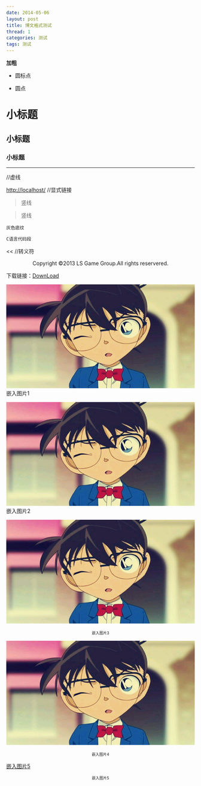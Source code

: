 ```yaml
---
date: 2014-05-06
layout: post
title: 博文格式测试
thread: 1
categories: 测试
tags: 测试
---
```


**加粗**

* 圆标点

- 圆点

# 小标题

## 小标题

### 小标题


----
//虚线

<http://localhost/>
//显式链接



>竖线

>竖线



`灰色底纹`


```c
C语言代码段
```



<<
//转义符



<center>Copyright ©2013 LS Game Group.All rights reservered.</center>

下载链接：[DownLoad](/assets/OneHundredDays.jpg)

![](/assets/OneHundredDays.jpg) 嵌入图片1

![](/assets/OneHundredDays.jpg "柯南") 嵌入图片2


![](/assets/OneHundredDays.jpg "柯南") <center style="font-size:10px">嵌入图片3</center>

![嵌入图片4](/assets/OneHundredDays.jpg "柯南") <center style="font-size:10px">嵌入图片4</center>

[嵌入图片5](/assets/OneHundredDays.jpg "柯南") <center style="font-size:10px">嵌入图片5</center>


















